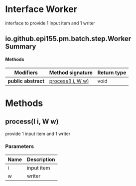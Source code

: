 Interface Worker
================
interface to provide 1 input item and 1 writer

io.github.epi155.pm.batch.step.Worker Summary
-------
#### Methods
| Modifiers           | Method signature                     | Return type |
| ------------------- | ------------------------------------ | ----------- |
| **public abstract** | [process(I i, W w)](#processi-i-w-w) | void        |

Methods
=======
process(I i, W w)
-----------------
provide 1 input item and 1 writer

### Parameters

| Name | Description |
| ---- | ----------- |
| i    | input item  |
| w    | writer      |


